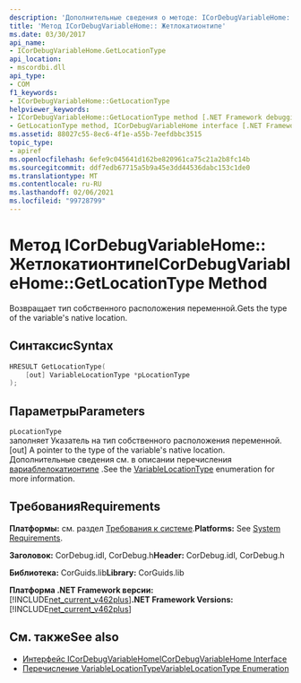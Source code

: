 ```yaml
---
description: 'Дополнительные сведения о методе: ICorDebugVariableHome:: Жетлокатионтипе'
title: 'Метод ICorDebugVariableHome:: Жетлокатионтипе'
ms.date: 03/30/2017
api_name:
- ICorDebugVariableHome.GetLocationType
api_location:
- mscordbi.dll
api_type:
- COM
f1_keywords:
- ICorDebugVariableHome::GetLocationType
helpviewer_keywords:
- ICorDebugVariableHome::GetLocationType method [.NET Framework debugging]
- GetLocationType method, ICorDebugVariableHome interface [.NET Framework debugging]
ms.assetid: 88027c55-8ec6-4f1e-a55b-7eefdbbc3515
topic_type:
- apiref
ms.openlocfilehash: 6efe9c045641d162be820961ca75c21a2b8fc14b
ms.sourcegitcommit: ddf7edb67715a5b9a45e3dd44536dabc153c1de0
ms.translationtype: MT
ms.contentlocale: ru-RU
ms.lasthandoff: 02/06/2021
ms.locfileid: "99728799"
---
```

# <a name="icordebugvariablehomegetlocationtype-method"></a><span data-ttu-id="c0a5b-103">Метод ICorDebugVariableHome:: Жетлокатионтипе</span><span class="sxs-lookup"><span data-stu-id="c0a5b-103">ICorDebugVariableHome::GetLocationType Method</span></span>

<span data-ttu-id="c0a5b-104">Возвращает тип собственного расположения переменной.</span><span class="sxs-lookup"><span data-stu-id="c0a5b-104">Gets the type of the variable's native location.</span></span>  
  
## <a name="syntax"></a><span data-ttu-id="c0a5b-105">Синтаксис</span><span class="sxs-lookup"><span data-stu-id="c0a5b-105">Syntax</span></span>  
  
```cpp  
HRESULT GetLocationType(  
    [out] VariableLocationType *pLocationType  
);  
```  
  
## <a name="parameters"></a><span data-ttu-id="c0a5b-106">Параметры</span><span class="sxs-lookup"><span data-stu-id="c0a5b-106">Parameters</span></span>  

 `pLocationType`  
 <span data-ttu-id="c0a5b-107">заполняет Указатель на тип собственного расположения переменной.</span><span class="sxs-lookup"><span data-stu-id="c0a5b-107">[out] A pointer to the type of the variable's native location.</span></span>  <span data-ttu-id="c0a5b-108">Дополнительные сведения см. в описании перечисления [вариаблелокатионтипе](variablelocationtype-enumeration.md) .</span><span class="sxs-lookup"><span data-stu-id="c0a5b-108">See the [VariableLocationType](variablelocationtype-enumeration.md) enumeration for more information.</span></span>  
  
## <a name="requirements"></a><span data-ttu-id="c0a5b-109">Требования</span><span class="sxs-lookup"><span data-stu-id="c0a5b-109">Requirements</span></span>  

 <span data-ttu-id="c0a5b-110">**Платформы:** см. раздел [Требования к системе](../../get-started/system-requirements.md).</span><span class="sxs-lookup"><span data-stu-id="c0a5b-110">**Platforms:** See [System Requirements](../../get-started/system-requirements.md).</span></span>  
  
 <span data-ttu-id="c0a5b-111">**Заголовок:** CorDebug.idl, CorDebug.h</span><span class="sxs-lookup"><span data-stu-id="c0a5b-111">**Header:** CorDebug.idl, CorDebug.h</span></span>  
  
 <span data-ttu-id="c0a5b-112">**Библиотека:** CorGuids.lib</span><span class="sxs-lookup"><span data-stu-id="c0a5b-112">**Library:** CorGuids.lib</span></span>  
  
 <span data-ttu-id="c0a5b-113">**Платформа .NET Framework версии:**[!INCLUDE[net_current_v462plus](../../../../includes/net-current-v462plus-md.md)]</span><span class="sxs-lookup"><span data-stu-id="c0a5b-113">**.NET Framework Versions:** [!INCLUDE[net_current_v462plus](../../../../includes/net-current-v462plus-md.md)]</span></span>  
  
## <a name="see-also"></a><span data-ttu-id="c0a5b-114">См. также</span><span class="sxs-lookup"><span data-stu-id="c0a5b-114">See also</span></span>

- [<span data-ttu-id="c0a5b-115">Интерфейс ICorDebugVariableHome</span><span class="sxs-lookup"><span data-stu-id="c0a5b-115">ICorDebugVariableHome Interface</span></span>](icordebugvariablehome-interface.md)
- [<span data-ttu-id="c0a5b-116">Перечисление VariableLocationType</span><span class="sxs-lookup"><span data-stu-id="c0a5b-116">VariableLocationType Enumeration</span></span>](variablelocationtype-enumeration.md)
